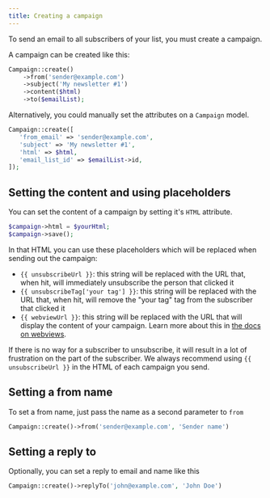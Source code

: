 ```yaml
---
title: Creating a campaign
---
```


To send an email to all subscribers of your list, you must create a campaign.

A campaign can be created like this:

```php
Campaign::create()
    ->from('sender@example.com')
    ->subject('My newsletter #1')
    ->content($html)
    ->to($emailList);
```

Alternatively, you could manually set the attributes on a `Campaign` model.

```php
Campaign::create([
   'from_email' => 'sender@example.com',
   'subject' => 'My newsletter #1',
   'html' => $html,
   'email_list_id' => $emailList->id,
]);
```

## Setting the content and using placeholders

You can set the content of a campaign by setting it's `HTML` attribute.

```php
$campaign->html = $yourHtml;
$campaign->save();
```

In that HTML you can use these placeholders which will be replaced when sending out the campaign:

- `{{ unsubscribeUrl }}`: this string will be replaced with the URL that, when hit, will immediately unsubscribe the person that clicked it
- `{{ unsubscribeTag['your tag'] }}`: this string will be replaced with the URL that, when hit, will remove the "your tag" tag from the subscriber that clicked it
- `{{ webviewUrl }}`: this string will be replaced with the URL that will display the content of your campaign. Learn more about this in [the docs on webviews](/docs/self-hosted/v6/campaigns/displaying-webviews).

If there is no way for a subscriber to unsubscribe, it will result in a lot of frustration on the part of the subscriber. We always recommend using `{{ unsubscribeUrl }}` in the HTML of each campaign you send.

## Setting a from name

To set a from name, just pass the name as a second parameter to `from`

```php
Campaign::create()->from('sender@example.com', 'Sender name')
```

## Setting a reply to

Optionally, you can set a reply to email and name like this
```php
Campaign::create()->replyTo('john@example.com', 'John Doe')
```
